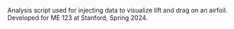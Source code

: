 Analysis script used for injecting data to visualize lift and drag on an airfoil. Developed for ME 123 at Stanford, Spring 2024.